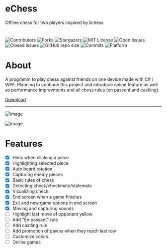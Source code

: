 # eChess

Offline chess for two players inspired by lichess
#
![Contributors](https://img.shields.io/github/contributors/SagMeinenNamen/eChess.svg?style=for-the-badge)
![Forks](https://img.shields.io/github/forks/SagMeinenNamen/eChess.svg?style=for-the-badge)
![Stargazers](https://img.shields.io/github/stars/SagMeinenNamen/eChess.svg?style=for-the-badge)
![MIT License](https://img.shields.io/github/license/SagMeinenNamen/eChess.svg?style=for-the-badge)
![Open Issues](https://img.shields.io/github/issues-raw/SagMeinenNamen/eChess.svg?style=for-the-badge)
![Closed Issues](https://img.shields.io/github/issues-closed-raw/SagMeinenNamen/eChess.svg?style=for-the-badge)
![GitHub repo size](https://img.shields.io/github/repo-size/SagMeinenNamen/eChess.svg?style=for-the-badge)
![Commits](https://img.shields.io/github/commit-activity/y/SagMeinenNamen/eChess.svg?style=for-the-badge)
![Platform](https://img.shields.io/badge/platform-windows-blue.svg?style=for-the-badge)

# About

A programm to play chess against friends on one device made with C# / WPF. Planning to continue this project and introduce online feature as well as performance improvments and all chess rules (en passent and castling).

[Download](https://github.com/SagMeinenNamen/eChess/releases/download/v1.0/eChess.exe)

<hr>

![image](https://user-images.githubusercontent.com/62218506/158252863-b46c4084-c1a5-48aa-b4f1-34ea174e5e76.png)

![image](https://user-images.githubusercontent.com/62218506/158258647-ba376a47-8b01-4315-a44a-b030ec9a833c.png)

# Features

- [x] Hints when clicking a piece
- [x] Highlighting selected piece
- [x] Auto board rotation
- [x] Capturing enemy pieces
- [x] Basic rules of chess
- [x] Detecting check/checkmate/stalemate
- [x] Visualizing check
- [x] End screen when a game finishes
- [x] Exit and new game options in end screen
- [x] Moving and capturing sounds
- [ ] Highlight last move of opponent yellow
- [ ] Add "En passant" rule
- [ ] Add castling rule
- [ ] Add promotion of pawns when they reach last row
- [ ] Customize colors
- [ ] Online games

